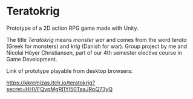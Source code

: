 # Teratokrig

Prototype of a 2D action RPG game made with Unity.

The title  *Teratokrig* means *monster war* and comes from the word *terata* (Greek for monsters) and *krig* (Danish for war).
Group project by me and Nicolai Höyer Christiansen, part of our 4th semester elective course in Game Development.

Link of prototype playable from desktop browsers:

https://kkremizas.itch.io/teratokrig?secret=HHVFQvpMgRl1Yl50TaaJRpQ73yQ
